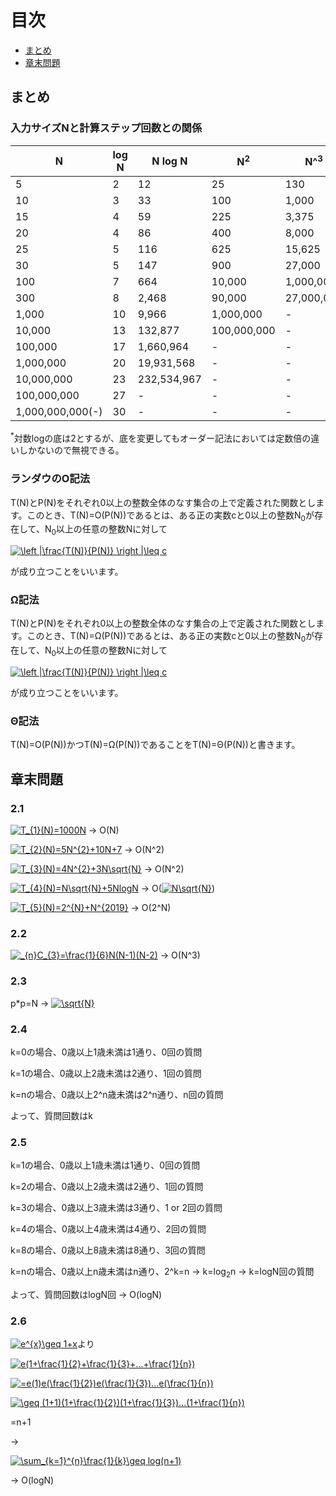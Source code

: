 # 目次

- [まとめ](#まとめ)
- [章末問題](#章末問題)

## まとめ
### 入力サイズNと計算ステップ回数との関係
|N|log N|N log N|N<sup>2</sup>|N^<sup>3</sup>|2<sup>N</sup>|N!|
| ---- | ---- | ---- | ---- | ---- | ---- | ---- |
|5|2|12|25|130|30|120|
|10|3|33|100|1,000|1,024|3,628,800|
|15|4|59|225|3,375|32,768|-|
|20|4|86|400|8,000|1,048,576|-|
|25|5|116|625|15,625|-|-|
|30|5|147|900|27,000|-|-|
|100|7|664|10,000|1,000,000|-|-|
|300|8|2,468|90,000|27,000,000|-|-|
|1,000|10|9,966|1,000,000|-|-|-|
|10,000|13|132,877|100,000,000|-|-|-|
|100,000|17|1,660,964|-|-|-|-|
|1,000,000|20|19,931,568|-|-|-|-|
|10,000,000|23|232,534,967|-|-|-|-|
|100,000,000|27|-|-|-|-|-|
|1,000,000,000(-)|30|-|-|-|-|-|

<sup>*</sup>対数logの底は2とするが、底を変更してもオーダー記法においては定数倍の違いしかないので無視できる。

### ランダウのO記法
T(N)とP(N)をそれぞれ0以上の整数全体のなす集合の上で定義された関数とします。このとき、T(N)=O(P(N))であるとは、ある正の実数cと0以上の整数N<sub>0</sub>が存在して、N<sub>0</sub>以上の任意の整数Nに対して

<a href="https://www.codecogs.com/eqnedit.php?latex=\left&space;|\frac{T(N)}{P(N)}&space;\right&space;|\leq&space;c" target="_blank"><img src="https://latex.codecogs.com/gif.latex?\left&space;|\frac{T(N)}{P(N)}&space;\right&space;|\leq&space;c" title="\left |\frac{T(N)}{P(N)} \right |\leq c" /></a>

が成り立つことをいいます。

### Ω記法
T(N)とP(N)をそれぞれ0以上の整数全体のなす集合の上で定義された関数とします。このとき、T(N)=Ω(P(N))であるとは、ある正の実数cと0以上の整数N<sub>0</sub>が存在して、N<sub>0</sub>以上の任意の整数Nに対して

<a href="https://www.codecogs.com/eqnedit.php?latex=\left&space;|\frac{T(N)}{P(N)}&space;\right&space;|\leq&space;c" target="_blank"><img src="https://latex.codecogs.com/gif.latex?\left&space;|\frac{T(N)}{P(N)}&space;\right&space;|\geq&space;c" title="\left |\frac{T(N)}{P(N)} \right |\leq c" /></a>

が成り立つことをいいます。

### Θ記法
T(N)=O(P(N))かつT(N)=Ω(P(N))であることをT(N)=Θ(P(N))と書きます。

## 章末問題

### 2.1

<a href="https://www.codecogs.com/eqnedit.php?latex=T_{1}(N)=1000N" target="_blank"><img src="https://latex.codecogs.com/gif.latex?T_{1}(N)=1000N" title="T_{1}(N)=1000N" /></a>
 -> O(N)

<a href="https://www.codecogs.com/eqnedit.php?latex=T_{2}(N)=5N^{2}&plus;10N&plus;7" target="_blank"><img src="https://latex.codecogs.com/gif.latex?T_{2}(N)=5N^{2}&plus;10N&plus;7" title="T_{2}(N)=5N^{2}+10N+7" /></a>
 -> O(N^2)

<a href="https://www.codecogs.com/eqnedit.php?latex=T_{3}(N)=4N^{2}&plus;3N\sqrt{N}" target="_blank"><img src="https://latex.codecogs.com/gif.latex?T_{3}(N)=4N^{2}&plus;3N\sqrt{N}" title="T_{3}(N)=4N^{2}+3N\sqrt{N}" /></a>
 -> O(N^2)

<a href="https://www.codecogs.com/eqnedit.php?latex=T_{4}(N)=N\sqrt{N}&plus;5NlogN" target="_blank"><img src="https://latex.codecogs.com/gif.latex?T_{4}(N)=N\sqrt{N}&plus;5NlogN" title="T_{4}(N)=N\sqrt{N}+5NlogN" /></a>
 -> O(<a href="https://www.codecogs.com/eqnedit.php?latex=N\sqrt{N}" target="_blank"><img src="https://latex.codecogs.com/gif.latex?N\sqrt{N}" title="N\sqrt{N}" /></a>)

<a href="https://www.codecogs.com/eqnedit.php?latex=T_{5}(N)=2^{N}&plus;N^{2019}" target="_blank"><img src="https://latex.codecogs.com/gif.latex?T_{5}(N)=2^{N}&plus;N^{2019}" title="T_{5}(N)=2^{N}+N^{2019}" /></a>
 -> O(2^N)

### 2.2
<a href="https://www.codecogs.com/eqnedit.php?latex=_{n}C_{3}=\frac{1}{6}N(N-1)(N-2)" target="_blank"><img src="https://latex.codecogs.com/gif.latex?_{n}C_{3}=\frac{1}{6}N(N-1)(N-2)" title="_{n}C_{3}=\frac{1}{6}N(N-1)(N-2)" /></a>
 -> O(N^3)

### 2.3
p*p=N -> 
<a href="https://www.codecogs.com/eqnedit.php?latex=\sqrt{N}" target="_blank"><img src="https://latex.codecogs.com/gif.latex?\sqrt{N}" title="\sqrt{N}" /></a>

### 2.4
k=0の場合、0歳以上1歳未満は1通り、0回の質問

k=1の場合、0歳以上2歳未満は2通り、1回の質問

k=nの場合、0歳以上2^n歳未満は2^n通り、n回の質問

よって、質問回数はk

### 2.5
k=1の場合、0歳以上1歳未満は1通り、0回の質問

k=2の場合、0歳以上2歳未満は2通り、1回の質問

k=3の場合、0歳以上3歳未満は3通り、1 or 2回の質問

k=4の場合、0歳以上4歳未満は4通り、2回の質問

k=8の場合、0歳以上8歳未満は8通り、3回の質問

k=nの場合、0歳以上n歳未満はn通り、2^k=n -> k=log<sub>2</sub>n -> k=logN回の質問

よって、質問回数はlogN回 -> O(logN)

### 2.6
<a href="https://www.codecogs.com/eqnedit.php?latex=e^{x}\geq&space;1&plus;x" target="_blank"><img src="https://latex.codecogs.com/gif.latex?e^{x}\geq&space;1&plus;x" title="e^{x}\geq 1+x" /></a>より

<a href="https://www.codecogs.com/eqnedit.php?latex=e(1&plus;\frac{1}{2}&plus;\frac{1}{3}&plus;...&plus;\frac{1}{n})" target="_blank"><img src="https://latex.codecogs.com/gif.latex?e(1&plus;\frac{1}{2}&plus;\frac{1}{3}&plus;...&plus;\frac{1}{n})" title="e(1+\frac{1}{2}+\frac{1}{3}+...+\frac{1}{n})" /></a>

<a href="https://www.codecogs.com/eqnedit.php?latex==e(1)e(\frac{1}{2})e(\frac{1}{3})...e(\frac{1}{n})" target="_blank"><img src="https://latex.codecogs.com/gif.latex?=e(1)e(\frac{1}{2})e(\frac{1}{3})...e(\frac{1}{n})" title="=e(1)e(\frac{1}{2})e(\frac{1}{3})...e(\frac{1}{n})" /></a>

<a href="https://www.codecogs.com/eqnedit.php?latex=\geq&space;(1&plus;1)(1&plus;\frac{1}{2})(1&plus;\frac{1}{3})...(1&plus;\frac{1}{n})" target="_blank"><img src="https://latex.codecogs.com/gif.latex?\geq&space;(1&plus;1)(1&plus;\frac{1}{2})(1&plus;\frac{1}{3})...(1&plus;\frac{1}{n})" title="\geq (1+1)(1+\frac{1}{2})(1+\frac{1}{3})...(1+\frac{1}{n})" /></a>

=n+1

 ->

<a href="https://www.codecogs.com/eqnedit.php?latex=\sum_{k=1}^{n}\frac{1}{k}\geq&space;log(n&plus;1)" target="_blank"><img src="https://latex.codecogs.com/gif.latex?\sum_{k=1}^{n}\frac{1}{k}\geq&space;log(n&plus;1)" title="\sum_{k=1}^{n}\frac{1}{k}\geq log(n+1)" /></a>

-> O(logN)

